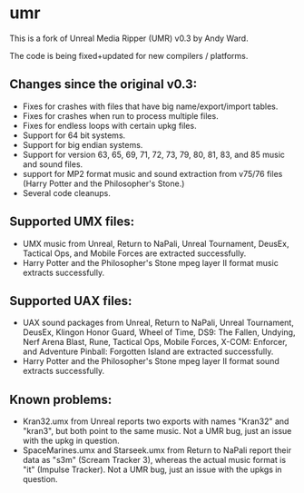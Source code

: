 umr
===

This is a fork of Unreal Media Ripper (UMR) v0.3 by Andy Ward.

The code is being fixed+updated for new compilers / platforms.

Changes since the original v0.3:
--------------------------------
- Fixes for crashes with files that have big name/export/import tables.
- Fixes for crashes when run to process multiple files.
- Fixes for endless loops with certain upkg files.
- Support for 64 bit systems.
- Support for big endian systems.
- Support for version 63, 65, 69, 71, 72, 73, 79, 80, 81, 83, and 85
  music and sound files.
- support for MP2 format music and sound extraction from v75/76 files
  (Harry Potter and the Philosopher's Stone.)
- Several code cleanups.

Supported UMX files:
--------------------
- UMX music from Unreal, Return to NaPali, Unreal Tournament, DeusEx,
  Tactical Ops, and Mobile Forces are extracted successfully.
- Harry Potter and the Philosopher's Stone mpeg layer II format music
  extracts successfully.

Supported UAX files:
--------------------
- UAX sound packages from Unreal, Return to NaPali, Unreal Tournament,
  DeusEx, Klingon Honor Guard, Wheel of Time, DS9: The Fallen, Undying,
  Nerf Arena Blast, Rune, Tactical Ops, Mobile Forces, X-COM: Enforcer,
  and Adventure Pinball: Forgotten Island  are extracted successfully.
- Harry Potter and the Philosopher's Stone mpeg layer II format sound
  extracts successfully.

Known problems:
---------------
- Kran32.umx from Unreal reports two exports with names "Kran32" and
  "kran3", but both point to the same music.  Not a UMR bug, just an
  issue with the upkg in question.
- SpaceMarines.umx and Starseek.umx from Return to NaPali report their
  data as "s3m" (Scream Tracker 3), whereas the actual music format is
  "it" (Impulse Tracker).  Not a UMR bug, just an issue with the upkgs
  in question.

